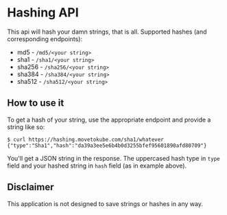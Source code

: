 # Hashing API
This api will hash your damn strings, that is all.
Supported hashes (and corresponding endpoints):
* md5 - `/md5/<your string>`
* sha1 - `/sha1/<your string>`
* sha256 - `/sha256/<your string>`
* sha384 - `/sha384/<your string>`
* sha512 - `/sha512/<your string>`

## How to use it

To get a hash of your string, use the appropriate endpoint and provide a string like so:
```shell script
$ curl https://hashing.movetokube.com/sha1/whatever
{"type":"Sha1","hash":"da39a3ee5e6b4b0d3255bfef95601890afd80709"}
```

You'll get a JSON string in the response. The uppercased hash type in `type` field
and your hashed string in `hash` field (as in example above).

## Disclaimer
This application is not designed to save strings or hashes in any way. 
